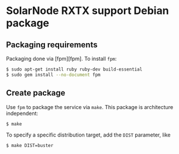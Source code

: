 # SolarNode RXTX support Debian package

## Packaging requirements

Packaging done via [fpm][fpm]. To install `fpm`:

```sh
$ sudo apt-get install ruby ruby-dev build-essential
$ sudo gem install --no-document fpm
```

## Create package

Use `fpm` to package the service via `make`. This package is architecture independent:

```sh
$ make
```

To specify a specific distribution target, add the `DIST` parameter, like

```sh
$ make DIST=buster
```
